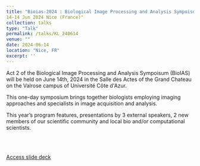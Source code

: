 ```yaml
---
title: "Bioias-2024 : Biological Image Processing and Analysis Sympoisum (BioIAS) 2024"
14-14 Jun 2024 Nice (France)"
collection: talks
type: "Talk"
permalink: /talks/KL_240614
venue: ""
date: 2024-06-14
location: "Nice, FR"
excerpt: ''
---
```


Act 2 of the Biological Image Processing and Analysis Sympoisum (BioIAS) will be held on June 14th, 2024 in the Salle des Actes of the Grand Chateau on the Valrose campus of Université Côte d'Azur.

This one-day symposium brings together biologists employing imaging approaches and specialists in image acquisition and analysis.

This year’s program features, presentations by 3 external speakers, 2 new members of our scientific community and local bio and/or computational scientists.


<br><br>

[Access slide deck](/files/Talk_240614-KL_Bioias.pdf)
